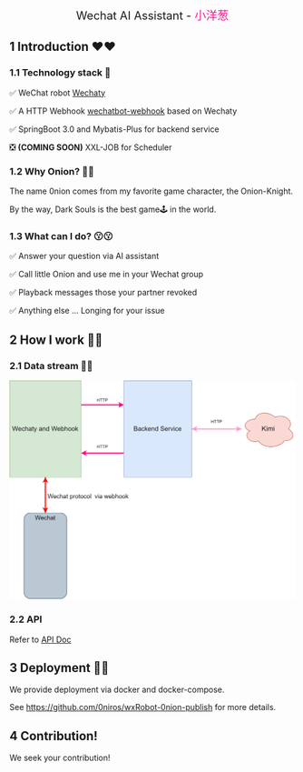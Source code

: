 <div align="center" style="font-size: 20px">
    Wechat AI Assistant - <span style="color: deeppink">小洋葱</span> 
</div>

## 1 Introduction ❤️❤️

### 1.1 Technology stack 🤔

✅ WeChat robot [Wechaty](https://github.com/wechaty)

✅ A HTTP Webhook [wechatbot-webhook](https://github.com/danni-cool/wechatbot-webhook) based on Wechaty

✅ SpringBoot 3.0 and Mybatis-Plus for backend service

❎ **(COMING SOON)** XXL-JOB for Scheduler

### 1.2 Why Onion? 🧅🧅

The name 0nion comes from my favorite game character, the Onion-Knight.

By the way, Dark Souls is the best game🕹️ in the world.

### 1.3 What can I do? 😗😗

✅ Answer your question via AI assistant

✅ Call little Onion and use me in your Wechat group

✅ Playback messages those your partner revoked

✅ Anything else ... Longing for your issue

## 2 How I work 🤖🤖

### 2.1 Data stream 🌌🌌

![](./img/data-stream.drawio.png)

### 2.2 API

Refer to [API Doc](https://github.com/danni-cool/wechatbot-webhook#%EF%B8%8F-api)

## 3 Deployment 👹👹

We provide deployment via docker and docker-compose.

See https://github.com/0niros/wxRobot-0nion-publish for more details.

## 4 Contribution!

We seek your contribution!